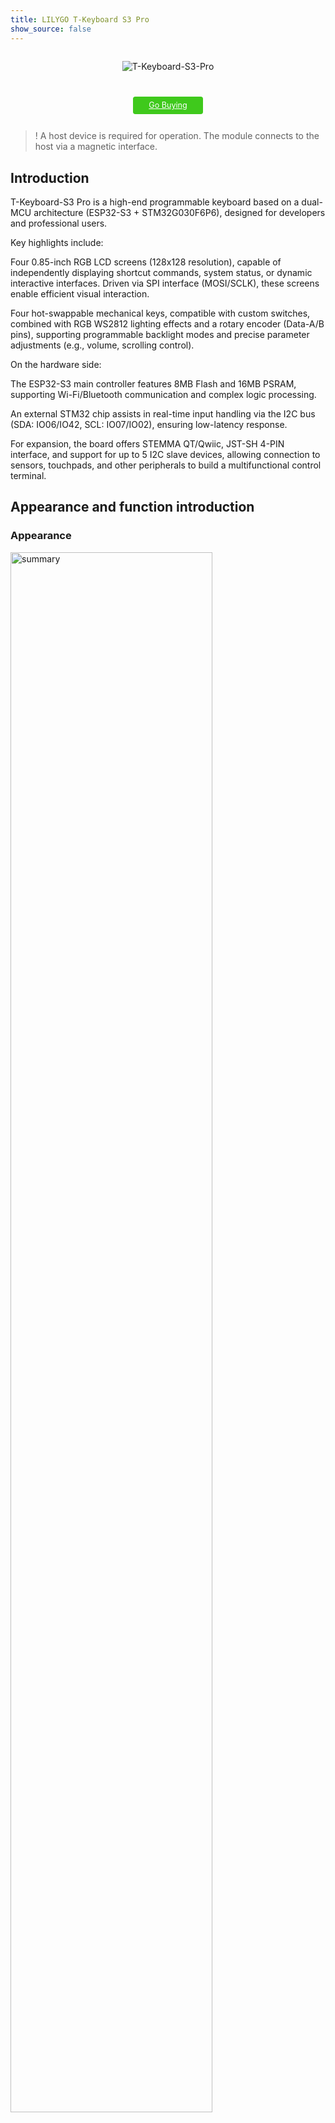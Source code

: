 ```yaml
---
title: LILYGO T-Keyboard S3 Pro
show_source: false
---
```

<!-- **[English](README.MD) | 中文** -->

<div style="width:100%; display:flex;justify-content: center;">

![T-Keyboard-S3-Pro](./assets/T-Keyboard-S3-Pro-1.jpg)

</div>

<div style="padding: 1em 0 0 0; display: flex; justify-content: center">
    <a target="_blank" style="margin: 1em;color: white; font-size: 0.9em; border-radius: 0.3em; padding: 0.5em 2em; background-color:rgb(63, 201, 28)" href="https://lilygo.cc/products/t-keyboard-s3-pro">Go Buying</a>
    <!-- <a target="_blank" style="margin: 1em;color: white; font-size: 0.9em; border-radius: 0.3em; padding: 0.5em 2em; background-color:rgb(63, 201, 28)" href="https://www.aliexpress.com/store/911876460">速卖通</a> -->
</div>


>! A host device is required for operation. The module connects to the host via a magnetic interface.
## Introduction

T-Keyboard-S3 Pro is a high-end programmable keyboard based on a dual-MCU architecture (ESP32-S3 + STM32G030F6P6), designed for developers and professional users.

Key highlights include:

Four 0.85-inch RGB LCD screens (128x128 resolution), capable of independently displaying shortcut commands, system status, or dynamic interactive interfaces. Driven via SPI interface (MOSI/SCLK), these screens enable efficient visual interaction.

Four hot-swappable mechanical keys, compatible with custom switches, combined with RGB WS2812 lighting effects and a rotary encoder (Data-A/B pins), supporting programmable backlight modes and precise parameter adjustments (e.g., volume, scrolling control).

On the hardware side:

The ESP32-S3 main controller features 8MB Flash and 16MB PSRAM, supporting Wi-Fi/Bluetooth communication and complex logic processing.

An external STM32 chip assists in real-time input handling via the I2C bus (SDA: IO06/IO42, SCL: IO07/IO02), ensuring low-latency response.

For expansion, the board offers STEMMA QT/Qwiic, JST-SH 4-PIN interface, and support for up to 5 I2C slave devices, allowing connection to sensors, touchpads, and other peripherals to build a multifunctional control terminal.

## Appearance and function introduction
### Appearance
<img src="./assets/T-Keyboard-S3-Pro-2.jpg" alt="summary" width=80%>

### Pinmap 

<img src="./assets/T-Keyboard-S3-Pro-zh.jpg" alt="summary" width=100%>

## Module Information and Specifications
### Description

>!1.The default firmware is configured for I2C communication expansion mode. Please note that to expand the number of slave devices, each device must have a unique I2C address to avoid address conflicts. Slave devices cannot operate independently; they must be used in a system where one master communicates with multiple slaves.<br>
>2.Up to six devices can be connected. When using multiple devices, the maximum brightness of the onboard LED should be reduced to 10。<br>
>3.Due to limitations in hardware long-trace routing, there are certain constraints on expansion directions. Only one device can be expanded on each side (left and right) of the main board, and a maximum of two devices can be added below (as the USB port blocks further expansion).
>Therefore, a 2x3 grid layout is the maximum supported configuration, allowing a total of six devices.

### Development Board Specifications

| Component | Description |
| ---  | --- |
|MCU	|ESP32-S3R8 Dual-core LX7 microprocessor
|Flash 	|16M
|PSRAM  |8M
|GPS	|MIA-M10Q
| Wireless | Wi-Fi 802.11b /g/n, BLE 5
| Storage | TF card |
| Screen | 0.85 inch All ViewTFT LCD<br> The host has four on-screen keys and the slave has five
| Key | 1 x RST key <br> 1 x BOOT key as well as knob <br> 4 × screen key |
| USB |1 × type-C interface |
|UI | LVGL
| Expansion interface | 2 × QWIIC interface + 4 × magnetic suction interface |
| Size | **164x46x42mm** |



<table role="table" class="center_table">
  <thead>
    <tr>
      <th colspan = "2">STM32 Module</th>
    </tr>
  </thead>
    <tr>
    <td>MCU</td>
    <td>STM32G030F6P6</td>
  </tr>
  <tr>
    <td>Flash</td>
    <td>64kb</td>
  </tr>
  <tr>
    <td>PSRAM</td>
    <td>8kb</td>
  </tr>
</table>

### Related Links
Github：[T-Keyboard S3 Pro](https://github.com/Xinyuan-LilyGO/T-Keyboard-S3-Pro)

* [ESP32­-S3-WROOM­-1](https://www.espressif.com/sites/default/files/documentation/esp32-s3-wroom-1_wroom-1u_datasheet_en.pdf)
* [STM32G030F6P6](https://www.st.com/en/microcontrollers-microprocessors/stm32g030f6.html#documentation)
* [GC9107](https://github.com/Xinyuan-LilyGO/T-Keyboard-S3-Pro/blob/main/information/GC9107_DataSheet_V1.2.pdf)
* [WS2812C](https://github.com/Xinyuan-LilyGO/T-Keyboard-S3-Pro/blob/main/information/WS2812C-2020.pdf)

#### Schematic Diagram

[T-Keyboard S3 Pro](https://github.com/Xinyuan-LilyGO/T-Keyboard-S3-Pro/blob/main/project/SCH_T-Keyboard-S3-Pro_Keyboard_V1.1.pdf)

<!-- * [SY6970](./datasheet/AN_SY6970.pdf) -->

#### Dependency Libraries

* [RadioLib](https://github.com/Xk-w/Arduino_DriveBus)
* [TFT_eSPI](https://github.com/Bodmer/TFT_eSPI)
* [LVGL](https://github.com/lvgl/lvgl/tree/v8.4.0)
* [Arduino_GFX](https://github.com/moononournation/Arduino_GFX)



## Software Design
### Arduino Set Parameters

| Arduino IDE Setting  | Value      |
| --------------- | ------------------ |
| Board      | **ESP32S3 Dev Module**            |
| Port           | Your port                   |
| USB CDC On Boot          | Enable                    |
| CPU Frequency           | 240MHZ(WiFi)                 |
| Core Debug Level        | None                     |
| USB DFU On Boot         | Disable                           |
| Erase All Flash Before Sketch Upload | Disable        |
| Events Run On       | Core1            |
| Flash Mode       | QIO 80MHZ                         |
| Flash Size       | **16MB(128Mb)**                   |
| Arduino Runs On    | Core1          |
| USB Firmware MSC On Boot  | Disable           |
| Partition Scheme    | **16M Flash(3M APP/9.9MB FATFS)** |
| PSRAM    | **OPI PSRAM**           |
| Upload Mode       | **UART0/Hardware CDC**            |
| Upload Speed    | 921600                            |
| USB Mode         | **CDC and JTAG**                  |
  

### Development Platform
1. [ESP-IDF](https://www.espressif.com/zh-hans/products/sdks/esp-idf)
2. [Arduino IDE](https://www.arduino.cc/en/software)

## Product Technical Support 


